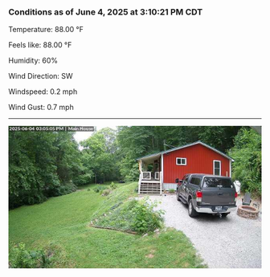 ### Conditions as of June 4, 2025 at 3:10:21 PM CDT 

Temperature: 88.00 &deg;F

Feels like: 88.00 &deg;F

Humidity: 60%

Wind Direction: SW

Windspeed: 0.2 mph

Wind Gust: 0.7 mph

---

<img src="./images/latest.jpeg"/>

